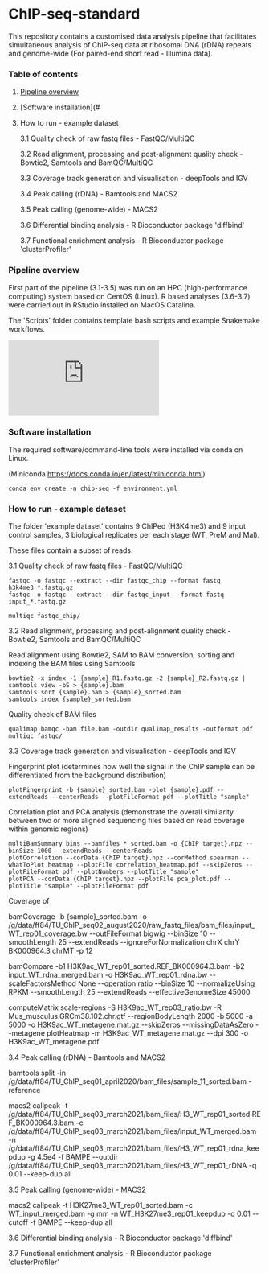 # ChIP-seq-standard

This repository contains a customised data analysis pipeline that facilitates simultaneous analysis of ChIP-seq data at ribosomal DNA (rDNA) repeats and genome-wide (For paired-end short read - Illumina data). 

### Table of contents 
1. [Pipeline overview](#pipeline-overview)
2. [Software installation](#
3. How to run - example dataset
  
     3.1 Quality check of raw fastq files - FastQC/MultiQC
  
     3.2 Read alignment, processing and post-alignment quality check - Bowtie2, Samtools and BamQC/MultiQC

     3.3 Coverage track generation and visualisation - deepTools and IGV
  
     3.4 Peak calling (rDNA) - Bamtools and MACS2
  
     3.5 Peak calling (genome-wide) - MACS2
  
     3.6 Differential binding analysis - R Bioconductor package 'diffbind'
 
     3.7 Functional enrichment analysis - R Bioconductor package 'clusterProfiler'
  

### Pipeline overview

First part of the pipeline (3.1-3.5) was run on an HPC (high-performance computing) system based on CentOS (Linux). R based analyses (3.6-3.7) were carried out in RStudio installed on MacOS Catalina.

The 'Scripts' folder contains template bash scripts and example Snakemake workflows.

![alt text](https://github.com/tudumanne/ChIP-seq-standard/files/7828134/Picture.1.pdf)

### Software installation 

The required software/command-line tools were installed via conda on Linux. 

(Miniconda https://docs.conda.io/en/latest/miniconda.html)

```console
conda env create -n chip-seq -f environment.yml
```

### How to run - example dataset

The folder 'example dataset' contains 9 ChIPed (H3K4me3) and 9 input control samples, 3 biological replicates per each stage (WT, PreM and Mal).

These files contain a subset of reads.  
  
3.1 Quality check of raw fastq files - FastQC/MultiQC

```console
fastqc -o fastqc --extract --dir fastqc_chip --format fastq h3k4me3_*.fastq.gz
fastqc -o fastqc --extract --dir fastqc_input --format fastq input_*.fastq.gz

multiqc fastqc_chip/
```
3.2 Read alignment, processing and post-alignment quality check - Bowtie2, Samtools and BamQC/MultiQC

Read alignment using Bowtie2, SAM to BAM conversion, sorting and indexing the BAM files using Samtools

```console
bowtie2 -x index -1 {sample}_R1.fastq.gz -2 {sample}_R2.fastq.gz | samtools view -bS > {sample}.bam
samtools sort {sample}.bam > {sample}_sorted.bam
samtools index {sample}_sorted.bam
```

Quality check of BAM files

```console
qualimap bamqc -bam file.bam -outdir qualimap_results -outformat pdf
multiqc fastqc/
```

3.3 Coverage track generation and visualisation - deepTools and IGV

Fingerprint plot (determines how well the signal in the ChIP sample can be differentiated from the background distribution)

```console
plotFingerprint -b {sample}_sorted.bam -plot {sample}.pdf --extendReads --centerReads --plotFileFormat pdf --plotTitle "sample"
```

Correlation plot and PCA analysis (demonstrate the overall similarity between two or more aligned sequencing files based on read coverage within genomic regions)

```console
multiBamSummary bins --bamfiles *_sorted.bam -o {ChIP target}.npz --binSize 1000 --extendReads --centerReads
plotCorrelation --corData {ChIP target}.npz --corMethod spearman --whatToPlot heatmap --plotFile correlation_heatmap.pdf --skipZeros --plotFileFormat pdf --plotNumbers --plotTitle "sample"
plotPCA --corData {ChIP target}.npz --plotFile pca_plot.pdf --plotTitle "sample" --plotFileFormat pdf
```

Coverage of 

bamCoverage -b {sample}_sorted.bam -o /g/data/ff84/TU_ChIP_seq02_august2020/raw_fastq_files/bam_files/input_WT_rep01_coverage.bw --outFileFormat bigwig --binSize 10 --smoothLength 25 --extendReads --ignoreForNormalization chrX chrY BK000964.3 chrMT -p 12 


bamCompare -b1 H3K9ac_WT_rep01_sorted.REF_BK000964.3.bam -b2 input_WT_rdna_merged.bam -o H3K9ac_WT_rep01_rdna.bw --scaleFactorsMethod None --operation ratio --binSize 10 --normalizeUsing RPKM --smoothLength 25 --extendReads --effectiveGenomeSize 45000 

computeMatrix scale-regions -S H3K9ac_WT_rep03_ratio.bw -R Mus_musculus.GRCm38.102.chr.gtf --regionBodyLength 2000 -b 5000 -a 5000 -o H3K9ac_WT_metagene.mat.gz --skipZeros --missingDataAsZero --metagene
plotHeatmap -m H3K9ac_WT_metagene.mat.gz --dpi 300 -o H3K9ac_WT_metagene.pdf



3.4 Peak calling (rDNA) - Bamtools and MACS2

bamtools split -in /g/data/ff84/TU_ChIP_seq01_april2020/bam_files/sample_11_sorted.bam -reference

macs2 callpeak -t /g/data/ff84/TU_ChIP_seq03_march2021/bam_files/H3_WT_rep01_sorted.REF_BK000964.3.bam -c /g/data/ff84/TU_ChIP_seq03_march2021/bam_files/input_WT_merged.bam -n /g/data/ff84/TU_ChIP_seq03_march2021/bam_files/H3_WT_rep01_rdna_keepdup -g 4.5e4 -f BAMPE --outdir /g/data/ff84/TU_ChIP_seq03_march2021/bam_files/H3_WT_rep01_rDNA -q 0.01 --keep-dup all

  
3.5 Peak calling (genome-wide) - MACS2

macs2 callpeak -t H3K27me3_WT_rep01_sorted.bam -c WT_input_merged.bam -g mm -n WT_H3K27me3_rep01_keepdup -q 0.01 --cutoff -f BAMPE --keep-dup all
  
3.6 Differential binding analysis - R Bioconductor package 'diffbind'


 
3.7 Functional enrichment analysis - R Bioconductor package 'clusterProfiler'

